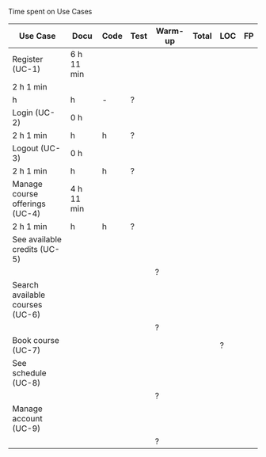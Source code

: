Time spent on Use Cases

| Use Case | Docu | Code | Test | Warm-up | Total | LOC | FP |
| --- | --- | --- | --- | --- | --- | --- | --- |
| Register (UC-1) | 6 h 11 min | 
 | 2 h 1 min
 | h | h | - | ? |
| Login (UC-2) | 0 h | 
 | 2 h 1 min | h | h | ? |
| Logout (UC-3) | 0 h | 
 | 2 h 1 min | h | h | ? |
| Manage course offerings (UC-4) | 4 h 11 min | 
 | 2 h 1 min | h | h | ? |
| See available credits (UC-5) |
|  |  |  |  | ? |
| Search available courses (UC-6) |
|  |  |  |  | ? |
| Book course (UC-7) |  |  |  |  |  | ? |
| See schedule (UC-8) |
|  |  |  |  | ? |
| Manage account (UC-9) |
|  |  |  |  | ? |